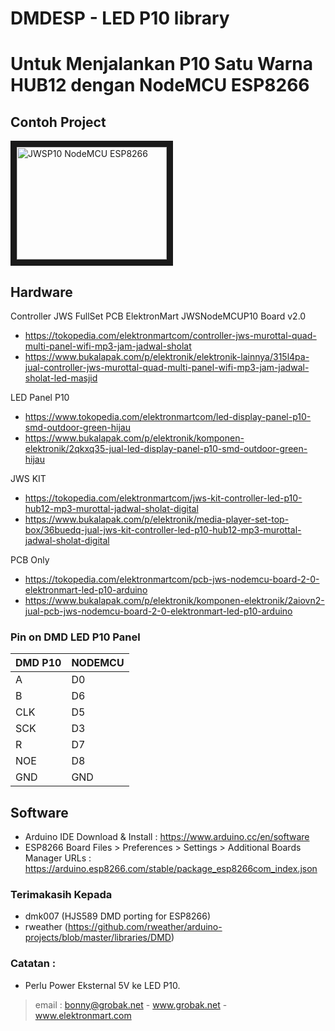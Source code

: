 # DMDESP - LED P10 library

# Untuk Menjalankan P10 Satu Warna HUB12 dengan NodeMCU ESP8266

## Contoh Project

<a href="http://www.youtube.com/watch?feature=player_embedded&v=3nDXTNpU31c" target="_blank"><img src="http://img.youtube.com/vi/3nDXTNpU31c/0.jpg"
alt="JWSP10 NodeMCU ESP8266" width="240" height="180" border="10" /></a>

## Hardware

Controller JWS FullSet PCB ElektronMart JWSNodeMCUP10 Board v2.0
- https://tokopedia.com/elektronmartcom/controller-jws-murottal-quad-multi-panel-wifi-mp3-jam-jadwal-sholat
- https://www.bukalapak.com/p/elektronik/elektronik-lainnya/315l4pa-jual-controller-jws-murottal-quad-multi-panel-wifi-mp3-jam-jadwal-sholat-led-masjid

LED Panel P10
- https://www.tokopedia.com/elektronmartcom/led-display-panel-p10-smd-outdoor-green-hijau
- https://www.bukalapak.com/p/elektronik/komponen-elektronik/2qkxq35-jual-led-display-panel-p10-smd-outdoor-green-hijau


JWS KIT
- https://tokopedia.com/elektronmartcom/jws-kit-controller-led-p10-hub12-mp3-murottal-jadwal-sholat-digital
- https://www.bukalapak.com/p/elektronik/media-player-set-top-box/36buedq-jual-jws-kit-controller-led-p10-hub12-mp3-murottal-jadwal-sholat-digital


PCB Only
- https://tokopedia.com/elektronmartcom/pcb-jws-nodemcu-board-2-0-elektronmart-led-p10-arduino
- https://www.bukalapak.com/p/elektronik/komponen-elektronik/2aiovn2-jual-pcb-jws-nodemcu-board-2-0-elektronmart-led-p10-arduino


### Pin on DMD LED P10 Panel

| DMD P10 | NODEMCU | 
| ------- | ------- |
| A       | D0      |
| B       | D6      |
| CLK     | D5      |
| SCK     | D3      |
| R       | D7      |
| NOE     | D8      |
| GND     | GND     |

## Software

- Arduino IDE
  Download & Install : https://www.arduino.cc/en/software
- ESP8266 Board
  Files > Preferences > Settings > Additional Boards Manager URLs : https://arduino.esp8266.com/stable/package_esp8266com_index.json

### Terimakasih Kepada
- dmk007 (HJS589 DMD porting for ESP8266)
- rweather (https://github.com/rweather/arduino-projects/blob/master/libraries/DMD)

### Catatan : 
- Perlu Power Eksternal 5V ke LED P10.

> email : bonny@grobak.net - www.grobak.net - www.elektronmart.com



